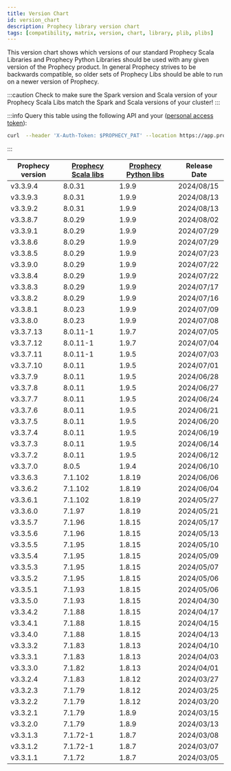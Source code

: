 ```yaml
---
title: Version Chart
id: version_chart
description: Prophecy library version chart
tags: [compatibility, matrix, version, chart, library, plib, plibs]
---
```


This version chart shows which versions of our standard Prophecy Scala Libraries and Prophecy Python Libraries should be
used with any given version of the Prophecy product. In general Prophecy strives to be backwards compatible, so
older sets of Prophecy Libs should be able to run on a newer version of Prophecy.

:::caution
Check to make sure the Spark version and Scala version of your Prophecy Scala Libs match the Spark and Scala versions
of your cluster!
:::

:::info
Query this table using the following API and your ([personal access token](..%2Fmetadata%2FprophecyAPI.md)):

```bash
curl  --header 'X-Auth-Token: $PROPHECY_PAT' --location https://app.prophecy.io/api/editor/plibVersions
```

:::

| Prophecy version | [Prophecy Scala libs](https://mvnrepository.com/artifact/io.prophecy/prophecy-libs) | [Prophecy Python libs](https://pypi.org/project/prophecy-libs/) | Release Date |
| ---------------- | ----------------------------------------------------------------------------------- | --------------------------------------------------------------- | ------------ |
| v3.3.9.4         | 8.0.31                                                                              | 1.9.9                                                           | 2024/08/15   |
| v3.3.9.3         | 8.0.31                                                                              | 1.9.9                                                           | 2024/08/13   |
| v3.3.9.2         | 8.0.31                                                                              | 1.9.9                                                           | 2024/08/13   |
| v3.3.8.7         | 8.0.29                                                                              | 1.9.9                                                           | 2024/08/02   |
| v3.3.9.1         | 8.0.29                                                                              | 1.9.9                                                           | 2024/07/29   |
| v3.3.8.6         | 8.0.29                                                                              | 1.9.9                                                           | 2024/07/29   |
| v3.3.8.5         | 8.0.29                                                                              | 1.9.9                                                           | 2024/07/23   |
| v3.3.9.0         | 8.0.29                                                                              | 1.9.9                                                           | 2024/07/22   |
| v3.3.8.4         | 8.0.29                                                                              | 1.9.9                                                           | 2024/07/22   |
| v3.3.8.3         | 8.0.29                                                                              | 1.9.9                                                           | 2024/07/17   |
| v3.3.8.2         | 8.0.29                                                                              | 1.9.9                                                           | 2024/07/16   |
| v3.3.8.1         | 8.0.23                                                                              | 1.9.9                                                           | 2024/07/09   |
| v3.3.8.0         | 8.0.23                                                                              | 1.9.9                                                           | 2024/07/08   |
| v3.3.7.13        | 8.0.11-1                                                                            | 1.9.7                                                           | 2024/07/05   |
| v3.3.7.12        | 8.0.11-1                                                                            | 1.9.7                                                           | 2024/07/04   |
| v3.3.7.11        | 8.0.11-1                                                                            | 1.9.5                                                           | 2024/07/03   |
| v3.3.7.10        | 8.0.11                                                                              | 1.9.5                                                           | 2024/07/01   |
| v3.3.7.9         | 8.0.11                                                                              | 1.9.5                                                           | 2024/06/28   |
| v3.3.7.8         | 8.0.11                                                                              | 1.9.5                                                           | 2024/06/27   |
| v3.3.7.7         | 8.0.11                                                                              | 1.9.5                                                           | 2024/06/24   |
| v3.3.7.6         | 8.0.11                                                                              | 1.9.5                                                           | 2024/06/21   |
| v3.3.7.5         | 8.0.11                                                                              | 1.9.5                                                           | 2024/06/20   |
| v3.3.7.4         | 8.0.11                                                                              | 1.9.5                                                           | 2024/06/19   |
| v3.3.7.3         | 8.0.11                                                                              | 1.9.5                                                           | 2024/06/14   |
| v3.3.7.2         | 8.0.11                                                                              | 1.9.5                                                           | 2024/06/12   |
| v3.3.7.0         | 8.0.5                                                                               | 1.9.4                                                           | 2024/06/10   |
| v3.3.6.3         | 7.1.102                                                                             | 1.8.19                                                          | 2024/06/06   |
| v3.3.6.2         | 7.1.102                                                                             | 1.8.19                                                          | 2024/06/04   |
| v3.3.6.1         | 7.1.102                                                                             | 1.8.19                                                          | 2024/05/27   |
| v3.3.6.0         | 7.1.97                                                                              | 1.8.19                                                          | 2024/05/21   |
| v3.3.5.7         | 7.1.96                                                                              | 1.8.15                                                          | 2024/05/17   |
| v3.3.5.6         | 7.1.96                                                                              | 1.8.15                                                          | 2024/05/13   |
| v3.3.5.5         | 7.1.95                                                                              | 1.8.15                                                          | 2024/05/10   |
| v3.3.5.4         | 7.1.95                                                                              | 1.8.15                                                          | 2024/05/09   |
| v3.3.5.3         | 7.1.95                                                                              | 1.8.15                                                          | 2024/05/07   |
| v3.3.5.2         | 7.1.95                                                                              | 1.8.15                                                          | 2024/05/06   |
| v3.3.5.1         | 7.1.93                                                                              | 1.8.15                                                          | 2024/05/06   |
| v3.3.5.0         | 7.1.93                                                                              | 1.8.15                                                          | 2024/04/30   |
| v3.3.4.2         | 7.1.88                                                                              | 1.8.15                                                          | 2024/04/17   |
| v3.3.4.1         | 7.1.88                                                                              | 1.8.15                                                          | 2024/04/15   |
| v3.3.4.0         | 7.1.88                                                                              | 1.8.15                                                          | 2024/04/13   |
| v3.3.3.2         | 7.1.83                                                                              | 1.8.13                                                          | 2024/04/10   |
| v3.3.3.1         | 7.1.83                                                                              | 1.8.13                                                          | 2024/04/03   |
| v3.3.3.0         | 7.1.82                                                                              | 1.8.13                                                          | 2024/04/01   |
| v3.3.2.4         | 7.1.83                                                                              | 1.8.12                                                          | 2024/03/27   |
| v3.3.2.3         | 7.1.79                                                                              | 1.8.12                                                          | 2024/03/25   |
| v3.3.2.2         | 7.1.79                                                                              | 1.8.12                                                          | 2024/03/20   |
| v3.3.2.1         | 7.1.79                                                                              | 1.8.9                                                           | 2024/03/15   |
| v3.3.2.0         | 7.1.79                                                                              | 1.8.9                                                           | 2024/03/13   |
| v3.3.1.3         | 7.1.72-1                                                                            | 1.8.7                                                           | 2024/03/08   |
| v3.3.1.2         | 7.1.72-1                                                                            | 1.8.7                                                           | 2024/03/07   |
| v3.3.1.1         | 7.1.72                                                                              | 1.8.7                                                           | 2024/03/05   |
